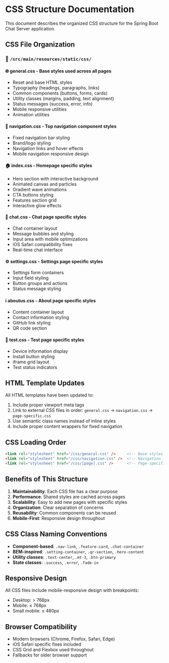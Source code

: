 # CSS Structure Documentation

This document describes the organized CSS structure for the Spring Boot Chat Server application.

## CSS File Organization

### 📁 `/src/main/resources/static/css/`

#### 🌐 **general.css** - Base styles used across all pages
- Reset and base HTML styles
- Typography (headings, paragraphs, links)
- Common components (buttons, forms, cards)
- Utility classes (margins, padding, text alignment)
- Status messages (success, error, info)
- Mobile responsive utilities
- Animation utilities

#### 🧭 **navigation.css** - Top navigation component styles
- Fixed navigation bar styling
- Brand/logo styling
- Navigation links and hover effects
- Mobile navigation responsive design

#### 🏠 **index.css** - Homepage specific styles
- Hero section with interactive background
- Animated canvas and particles
- Gradient wave animations
- CTA buttons styling
- Features section grid
- Interactive glow effects

#### 💬 **chat.css** - Chat page specific styles
- Chat container layout
- Message bubbles and styling
- Input area with mobile optimizations
- iOS Safari compatibility fixes
- Real-time chat interface

#### ⚙️ **settings.css** - Settings page specific styles
- Settings form containers
- Input field styling
- Button groups and actions
- Status message styling

#### ℹ️ **aboutus.css** - About page specific styles
- Content container layout
- Contact information styling
- GitHub link styling
- QR code section

#### 🧪 **test.css** - Test page specific styles
- Device information display
- Install button styling
- iframe grid layout
- Test status indicators

## HTML Template Updates

All HTML templates have been updated to:
1. Include proper viewport meta tags
2. Link to external CSS files in order: `general.css` → `navigation.css` → `page-specific.css`
3. Use semantic class names instead of inline styles
4. Include proper content wrappers for fixed navigation

## CSS Loading Order

```html
<link rel="stylesheet" href="/css/general.css" />     <!-- Base styles -->
<link rel="stylesheet" href="/css/navigation.css" />  <!-- Navigation -->
<link rel="stylesheet" href="/css/[page].css" />      <!-- Page-specific -->
```

## Benefits of This Structure

1. **Maintainability**: Each CSS file has a clear purpose
2. **Performance**: Shared styles are cached across pages
3. **Scalability**: Easy to add new pages with specific styles
4. **Organization**: Clear separation of concerns
5. **Reusability**: Common components can be reused
6. **Mobile-First**: Responsive design throughout

## CSS Class Naming Conventions

- **Component-based**: `.nav-link`, `.feature-card`, `.chat-container`
- **BEM-inspired**: `.setting-container`, `.qr-section`, `.hero-content`
- **Utility classes**: `.text-center`, `.mt-3`, `.btn-primary`
- **State classes**: `.success`, `.error`, `.fade-in`

## Responsive Design

All CSS files include mobile-responsive design with breakpoints:
- Desktop: > 768px
- Mobile: ≤ 768px
- Small mobile: ≤ 480px

## Browser Compatibility

- Modern browsers (Chrome, Firefox, Safari, Edge)
- iOS Safari specific fixes included
- CSS Grid and Flexbox used throughout
- Fallbacks for older browser support
